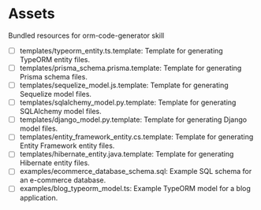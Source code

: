 # Assets

Bundled resources for orm-code-generator skill

- [ ] templates/typeorm_entity.ts.template: Template for generating TypeORM entity files.
- [ ] templates/prisma_schema.prisma.template: Template for generating Prisma schema files.
- [ ] templates/sequelize_model.js.template: Template for generating Sequelize model files.
- [ ] templates/sqlalchemy_model.py.template: Template for generating SQLAlchemy model files.
- [ ] templates/django_model.py.template: Template for generating Django model files.
- [ ] templates/entity_framework_entity.cs.template: Template for generating Entity Framework entity files.
- [ ] templates/hibernate_entity.java.template: Template for generating Hibernate entity files.
- [ ] examples/ecommerce_database_schema.sql: Example SQL schema for an e-commerce database.
- [ ] examples/blog_typeorm_model.ts: Example TypeORM model for a blog application.
